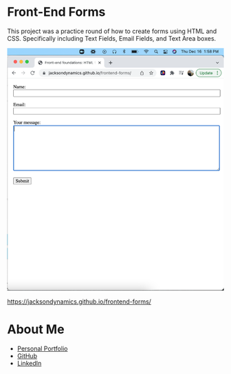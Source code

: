 # Front-End Forms

This project was a practice round of how to create forms using HTML and CSS.  Specifically including Text Fields, Email Fields, and Text Area boxes. 

![](https://github.com/JacksonDynamics/frontend-forms/blob/0909f6bbbd7ecb968b7df9f730a1f1d09b1ace33/Screen%20Shot%202021-12-16%20at%201.58.11%20PM.png)

https://jacksondynamics.github.io/frontend-forms/




# About Me

* [Personal Portfolio](https://jacksondynamics.github.io/Portfolio/)
* [GitHub](https://github.com/JacksonDynamics)
* [LinkedIn](https://www.linkedin.com/in/brendon-jackson)




